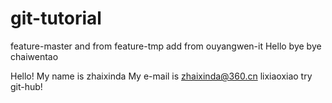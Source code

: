 # git-tutorial
feature-master
and from feature-tmp
add from ouyangwen-it
Hello bye bye chaiwentao

Hello!
My name is zhaixinda
My e-mail is zhaixinda@360.cn
lixiaoxiao try git-hub!
